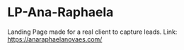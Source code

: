 # LP-Ana-Raphaela
 
 Landing Page made for a real client to capture leads.
 Link: https://anaraphaelanovaes.com/

